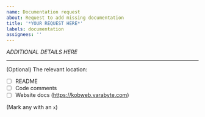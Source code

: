 ```yaml
---
name: Documentation request
about: Request to add missing documentation
title: '*YOUR REQUEST HERE*'
labels: documentation
assignees: ''
---
```


*ADDITIONAL DETAILS HERE*

---

(Optional) The relevant location:

- [ ] README
- [ ] Code comments
- [ ] Website docs (https://kobweb.varabyte.com)

(Mark any with an `x`)
